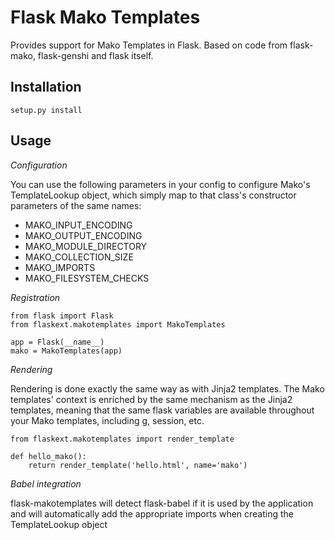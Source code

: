 Flask Mako Templates
====================

Provides support for Mako Templates in Flask. Based on code from flask-mako,
flask-genshi and flask itself.

Installation
------------
    setup.py install

Usage
-----

*Configuration*

You can use the following parameters in your config to configure Mako's
TemplateLookup object, which simply map to that class's constructor
parameters of the same names:

- MAKO_INPUT_ENCODING
- MAKO_OUTPUT_ENCODING
- MAKO_MODULE_DIRECTORY
- MAKO_COLLECTION_SIZE
- MAKO_IMPORTS
- MAKO_FILESYSTEM_CHECKS

*Registration*
    
    from flask import Flask
    from flaskext.makotemplates import MakoTemplates
        
    app = Flask(__name__)
    mako = MakoTemplates(app)

*Rendering*

Rendering is done exactly the same way as with Jinja2 templates. The Mako
templates' context is enriched by the same mechanism as the Jinja2 templates,
meaning that the same flask variables are available throughout your Mako
templates, including g, session, etc.

    from flaskext.makotemplates import render_template

    def hello_mako():
        return render_template('hello.html', name='mako')

*Babel integration*

flask-makotemplates will detect flask-babel if it is used by the application
and will automatically add the appropriate imports when creating the
TemplateLookup object